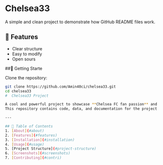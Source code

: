 # Chelsea33

A simple and clean project to demonstrate how GitHub README files work.

## 🔧 Features

- Clear structure
- Easy to modify
- Open sours

 ##🚀 Getting Starte

Clone the repository:

```bash
git clone https://github.com/Amin40ci/chelsea33.git
cd chelsea33
#  Chelsea33 Project

A cool and powerful project to showcase **Chelsea FC fan passion** and coding skills.  
This repository contains code, data, and documentation for the project.

---

## 📜 Table of Contents
1. [About](#about)
2. [Features](#features)
3. [Installation](#installation)
4. [Usage](#usage)
5. [Project Structure](#project-structure)
6. [Screenshots](#screenshots)
7. [Contributing](#contri)

